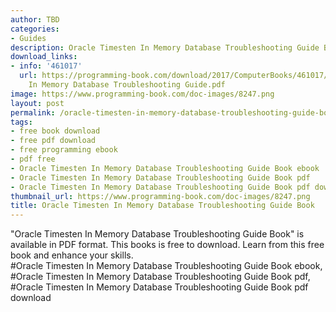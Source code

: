 ```yaml
---
author: TBD
categories:
- Guides
description: Oracle Timesten In Memory Database Troubleshooting Guide Book
download_links:
- info: '461017'
  url: https://programming-book.com/download/2017/ComputerBooks/461017/Oracle Timesten
    In Memory Database Troubleshooting Guide.pdf
image: https://www.programming-book.com/doc-images/8247.png
layout: post
permalink: /oracle-timesten-in-memory-database-troubleshooting-guide-book.html
tags:
- free book download
- free pdf download
- free programming ebook
- pdf free
- Oracle Timesten In Memory Database Troubleshooting Guide Book ebook
- Oracle Timesten In Memory Database Troubleshooting Guide Book pdf
- Oracle Timesten In Memory Database Troubleshooting Guide Book pdf download
thumbnail_url: https://www.programming-book.com/doc-images/8247.png
title: Oracle Timesten In Memory Database Troubleshooting Guide Book
---
```


 
<div class="item-desc text-justify">
  "Oracle Timesten In Memory Database Troubleshooting Guide Book" is available in PDF format. This books is free to download. Learn from this free book and enhance your skills.
  <br>
  #Oracle Timesten In Memory Database Troubleshooting Guide Book ebook, #Oracle Timesten In Memory Database Troubleshooting Guide Book pdf, #Oracle Timesten In Memory Database Troubleshooting Guide Book pdf download
</div>